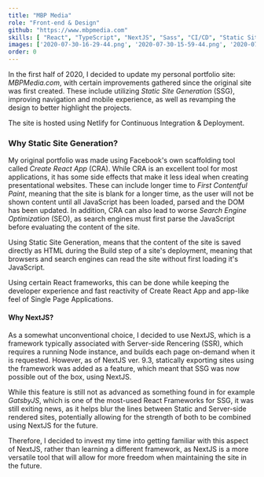 ```yaml
---
title: "MBP Media"
role: "Front-end & Design"
github: "https://www.mbpmedia.com"
skills: [ "React", "TypeScript", "NextJS", "Sass", "CI/CD", "Static Site Generation", "Spectre CSS", "SwiperJS" ]
images: ['2020-07-30-16-29-44.png', '2020-07-30-15-59-44.png', '2020-07-30-16-30-55.png']
order: 0
---
```


In the first half of 2020, I decided to update my personal portfolio site: _MBPMedia.com_, with certain improvements gathered since the original site was first created. These include utilizing _Static Site Generation_ (SSG), improving navigation and mobile experience, as well as revamping the design to better highlight the projects.

<!-- **To view my original portfolio site, [click here.](https://duckduckgo.com)** -->

The site is hosted using Netlify for Continuous Integration & Deployment.

### Why Static Site Generation?

My original portfolio was made using Facebook's own scaffolding tool called _Create React App_ (CRA). While CRA is an excellent tool for most applications, it has some side effects that make it less ideal when creating presentational websites. These can include longer time to _First Contentful Paint_, meaning that the site is blank for a longer time, as the user will not be shown content until all JavaScript has been loaded, parsed and the DOM has been updated. In addition, CRA can also lead to worse _Search Engine Optimization_ (SEO), as search engines must first parse the JavaScript before evaluating the content of the site.

Using Static Site Generation, means that the content of the site is saved directly as HTML during the Build step of a site's deployment, meaning that browsers and search engines can read the site without first loading it's JavaScript.

Using certain React frameworks, this can be done while keeping the developer experience and fast reactivity of Create React App and app-like feel of Single Page Applications.

#### Why NextJS?

As a somewhat unconventional choice, I decided to use NextJS, which is a framework typically associated with Server-side Rencering (SSR), which requires a running Node instance, and builds each page on-demand when it is requested. However, as of NextJS ver. 9.3, statically exporting sites using the framework was added as a feature, which meant that SSG was now possible out of the box, using NextJS.

While this feature is still not as advanced as something found in for example _GatsbyJS_, which is one of the most-used React Frameworks for SSG, it was still exiting news, as it helps blur the lines between Static and Server-side rendered sites, potentially allowing for the strength of both to be combined using NextJS for the future.

Therefore, I decided to invest my time into getting familiar with this aspect of NextJS, rather than learning a different framework, as NextJS is a more versatile tool that will allow for more freedom when maintaining the site in the future.
